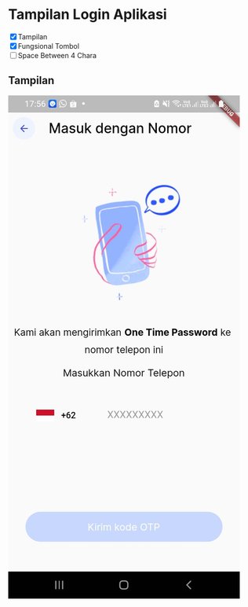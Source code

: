 # Tampilan Login Aplikasi

<div style="display: flex; align-items: center;">
  <input type="checkbox" checked> Tampilan
</div>

<div style="display: flex; align-items: center;">
  <input type="checkbox" checked> Fungsional Tombol
</div>

<div style="display: flex; align-items: center;">
  <input type="checkbox"> Space Between 4 Chara
</div>

## Tampilan

![Tampilan](assets/images/layout.jpg)
